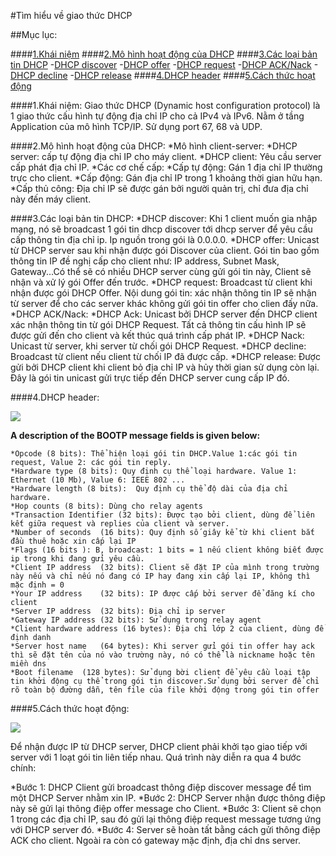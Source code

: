 #Tìm hiểu về giao thức DHCP

##Mục lục:

####[1.Khái niệm](#khainiem)
####[2.Mô hình hoạt động của DHCP](#tacdung)
####[3.Các loại bản tin DHCP](#bantin)
-[DHCP discover](#discover)
-[DHCP offer](#offer)
-[DHCP request](#request)
-[DHCP ACK/Nack](#ack)
-[DHCP decline](#decline)
-[DHCP release](#release)
####[4.DHCP header](#header)
####[5.Cách thức hoạt động](#hoatdong)

<a name="khainiem"></a>
####1.Khái niệm:
Giao thức DHCP (Dynamic host configuration protocol) là 1 giao thức cấu hình tự động địa chỉ IP cho cả IPv4 và IPv6. Nằm ở tầng Application của mô hình TCP/IP. Sử dụng port 67, 68 và UDP.

 <a name="tacdung"></a>
####2.Mô hình hoạt động của DHCP:
*Mô hình client-server:
	*DHCP server: cấp tự động địa chỉ IP cho máy client.
	*DHCP client: Yêu cầu server cấp phát địa chỉ IP.
*Các cơ chế cấp:
	*Cấp tự động: Gán 1 địa chỉ IP thường trực cho client.
	*Cấp động: Gán địa chỉ IP trong 1 khoảng thời gian hữu hạn.
	*Cấp thủ công: Địa chỉ IP sẽ được gán bởi người quản trị, chỉ đưa địa chỉ này đến máy client.

<a name="bantin"></a>
####3.Các loại bản tin DHCP:
*DHCP discover: Khi 1 client muốn gia nhập mạng, nó sẽ broadcast 1 gói tin dhcp discover tới dhcp server để yêu cầu cấp thông tin địa chỉ ip. Ip nguồn trong gói là 0.0.0.0.
*DHCP offer: Unicast từ DHCP server sau khi nhận được gói Discover của client. Gói tin bao gồm thông tin IP đề nghị cấp cho client như: IP address, Subnet Mask, Gateway...Có thể sẽ có nhiều DHCP server cùng gửi gói tin này, Client sẽ nhận và xử lý gói Offer đến trước.
*DHCP request: Broadcast từ client khi nhận được gói DHCP Offer. Nội dung gói tin: xác nhận thông tin IP sẽ nhận từ server để cho các server khác không gửi gói tin offer cho clien đấy nữa.
*DHCP ACK/Nack:
	*DHCP Ack: Unicast bởi DHCP server đến DHCP client xác nhận thông tin từ gói DHCP Request. Tất cả thông tin cấu hình IP sẽ được gửi đến cho client và kết thúc quá trình cấp phát IP.
	*DHCP Nack: Unicast từ server, khi server từ chối gói DHCP Request.
*DHCP decline: Broadcast từ client nếu client từ chối IP đã được cấp.
*DHCP release: Được gửi bởi DHCP client khi client bỏ địa chỉ IP và hủy thời gian sử dụng còn lại. Đây là gói tin unicast gửi trực tiếp đến DHCP server cung cấp IP đó.

<a name="header"></a>
####4.DHCP header:

<img src="http://www.technologyuk.net/the_internet/internet/images/bootp_message_format.gif">

**A description of the BOOTP message fields is given below:**

	*Opcode (8 bits): Thể hiện loại gói tin DHCP.Value 1:các gói tin request, Value 2: các gói tin reply.
	*Hardware type (8 bits): Quy định cụ thể loại hardware. Value 1: Ethernet (10 Mb), Value 6: IEEE 802 ...
	*Hardware length (8 bits): 	Quy định cụ thể độ dài của địa chỉ hardware.
	*Hop counts	(8 bits): Dùng cho relay agents
	*Transaction Identifier	(32 bits): Được tạo bởi client, dùng để liên kết giữa request và replies của client và server.
	*Number of seconds	(16 bits): Quy định số giây kể từ khi client bắt đầu thuê hoặc xin cấp lại IP
	*Flags (16 bits	): B, broadcast: 1 bits = 1 nếu client không biết được ip trong khi đang gửi yêu cầu.
	*Client IP address	(32 bits): Client sẽ đặt IP của mình trong trường này nếu và chỉ nếu nó đang có IP hay đang xin cấp lại IP, không thì mặc định = 0
	*Your IP address	(32 bits): IP được cấp bởi server để đăng kí cho client
	*Server IP address	(32 bits): Địa chỉ ip server
	*Gateway IP address	(32 bits): Sử dụng trong relay agent
	*Client hardware address (16 bytes): Địa chỉ lớp 2 của client, dùng để định danh
	*Server host name	(64 bytes): Khi server gửi gói tin offer hay ack thì sẽ đặt tên của nó vào trường này, nó có thể là nickname hoặc tên miền dns
	*Boot filename	(128 bytes): Sử dụng bời client để yêu cầu loại tập tin khởi động cụ thể trong gói tin discover.Sử dụng bởi server để chỉ rõ toàn bộ đường dẫn, tên file của file khởi động trong gói tin offer
	
<a name="hoatdong"></a>
####5.Cách thức hoạt động:

<img src="http://tecadmin.net/wp-content/uploads/2013/03/dhcp.png">

Để nhận được IP từ DHCP server, DHCP client phải khởi tạo giao tiếp với server với 1 loạt gói tin liên tiếp nhau. Quá trình này diễn ra qua 4 bước chính:

*Bước 1: DHCP Client gửi broadcast thông điệp discover message để tìm một DHCP Server nhằm xin IP.
*Bước 2: DHCP Server nhận được thông điệp này sẽ gửi lại thông điệp offer message cho Client.
*Bước 3: Client sẽ chọn 1 trong các địa chỉ IP, sau đó gửi lại thông điệp request message tương ứng với DHCP server đó.
*Bước 4: Server sẽ hoàn tất bằng cách gửi thông điệp ACK cho client. Ngoài ra còn có gateway mặc định, địa chỉ dns server.



